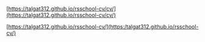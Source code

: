 [https://talgat312.github.io/rsschool-cv/cv/](https://talgat312.github.io/rsschool-cv/cv/)

[https://talgat312.github.io/rsschool-cv/](https:/talgat312.github.io/rsschool-cv/)
